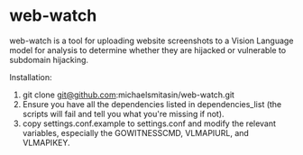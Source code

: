 # web-watch

web-watch is a tool for uploading website screenshots to a Vision Language model for analysis to determine whether they are hijacked or vulnerable to subdomain hijacking.

Installation:

1) git clone git@github.com:michaelsmitasin/web-watch.git
2) Ensure you have all the dependencies listed in dependencies_list (the scripts will fail and tell you what you're missing if not).
3) copy settings.conf.example to settings.conf and modify the relevant variables, especially the GOWITNESSCMD, VLMAPIURL, and VLMAPIKEY.
